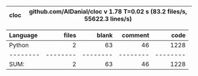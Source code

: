 cloc|github.com/AlDanial/cloc v 1.78  T=0.02 s (83.2 files/s, 55622.3 lines/s)
--- | ---

Language|files|blank|comment|code
:-------|-------:|-------:|-------:|-------:
Python|2|63|46|1228
--------|--------|--------|--------|--------
SUM:|2|63|46|1228

